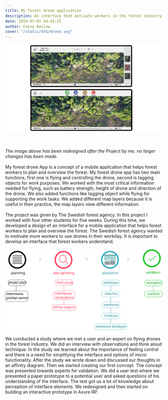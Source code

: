 ```yaml
---
title: My forest drone application
description: An interface that motivate workers in the forest industry to use drones
date: 2019-03-01 24:43:25
author: Fanny Reslow
cover: "/static/SVG/drone.svg"
---
```

![image of My forest drone application](/static/ForestDroneApp.png "image of My forest drone application")

<br><br>
*The image above has been redesigned after the Project by me, no larger changes has been made.*
<br><br>
My forest drone App is a concept of a mobile application that helps forest workers to plan and overview the forest. My forest drone app has two main functions, first one is flying and controlling the drone, second is tagging objects for work purposes. We worked with the most critical information needed for flying, such as battery strength, height of drone and direction of the drone. We also added functions like tagging object while flying for supporting the work tasks. We added different map layers because it is useful in their practice, the map layers view different information.
<br><br>
The project was given by The Swedish forest agency. In this project I worked with four other students for five weeks. During this time, we developed a design of an interface for a mobile application that helps forest workers to plan and overview the forest. The Swedish forest agency wanted to motivate more workers to use drones in their workday. It is important to develop an interface that forest workers understand. 
 <br><br>
![image of workprocess](/static/process/processDrone.svg "image of workprocess")
<br><br>
We conducted a study where we met a user and an expert on flying drones in the forest industry. We did an interview with observations and think aloud technique. In the study we learned about the importance of feeling control and there is a need for simplifying the interface and options of micro functionality. After the study we wrote down and discussed our thoughts in an affinity diagram. Then we started creating our first concept. The concept was presented towards experts for validation. We did a user test where we presented a paper prototype to a potential user and asked questions of his understanding of the interface. The test got us a lot of knowledge about perception of interface elements. We redesigned and then started on building an interactive prototype in Axure RP.
<br><br>





